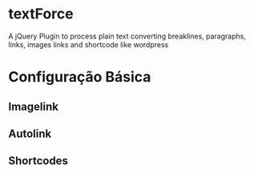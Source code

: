 textForce
=========
A jQuery Plugin to process plain text converting breaklines, paragraphs, links, images links and shortcode like wordpress

# Configuração Básica


## Imagelink

## Autolink

## Shortcodes

